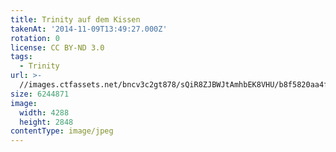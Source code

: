 ```yaml
---
title: Trinity auf dem Kissen
takenAt: '2014-11-09T13:49:27.000Z'
rotation: 0
license: CC BY-ND 3.0
tags:
  - Trinity
url: >-
  //images.ctfassets.net/bncv3c2gt878/sQiR8ZJBWJtAmhbEK8VHU/b8f5820aa4f1d5a36771e06360fa0f46/trinity-auf-dem-kissen_15128428083_o
size: 6244871
image:
  width: 4288
  height: 2848
contentType: image/jpeg
---
```


